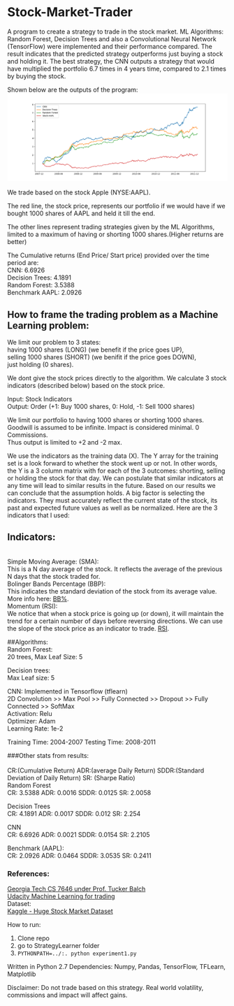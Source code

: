 # Stock-Market-Trader
A program to create a strategy to trade in the stock market. ML Algorithms: Random Forest, Decision Trees and also a Convolutional Neural Network (TensorFlow) were implemented and their performance compared.
The result indicates that the predicted strategy outperforms just buying a stock and holding it. The best strategy, the CNN outputs a strategy that would have multiplied the portfolio 6.7 times in 4 years time, compared to 2.1 times by buying the stock.

Shown below are the outputs of the program:
![alt text](https://github.com/AdityaChavan/Stock-Market-Trader/blob/master/Experiment-1.png)

We trade based on the stock Apple (NYSE:AAPL).

The red line, the stock price, represents our portfolio if we would have if we bought 1000 shares of AAPL and held it till the end.

The other lines represent trading strategies given by the ML Algorithms, limited to a maximum of having or shorting 1000 shares.(Higher returns are better)

The Cumulative returns (End Price/ Start price) provided over the time period are: <br>
CNN: 6.6926 <br>
Decision Trees: 4.1891 <br>
Random Forest: 3.5388 <br>
Benchmark AAPL: 2.0926 <br>

## How to frame the trading problem as a Machine Learning problem: <br>

We limit our problem to 3 states:<br> 
having 1000 shares (LONG) (we benefit if the price goes UP), <br>
selling 1000 shares (SHORT) (we benifit if the price goes DOWN), <br>
just holding (0 shares).<br>


We dont give the stock prices directly to the algorithm. We calculate 3 stock indicators (described below) based on the stock price.

Input: Stock Indicators<br>
Output: Order (+1: Buy 1000 shares, 0: Hold, -1: Sell 1000 shares)

We limit our portfolio to having 1000 shares or shorting 1000 shares. Goodwill is assumed to be infinite. Impact is considered minimal. 0 Commissions.  
Thus output is limited to +2 and -2 max.
 
We use the indicators as the training data (X). The Y array for the training set is a look forward to whether the stock went up or not. In other words, the Y is a 3 column matrix with for each of the 3 outcomes: shorting, selling or holding the stock for that day. 
We can postulate that similar indicators at any time will lead to similar results in the future. Based on our results we can conclude that the assumption holds.
A big factor is selecting the indicators. They must accurately reflect the current state of the stock, its past and expected future values as well as be normalized. Here are the 3 indicators that I used:

## Indicators:
<br>Simple Moving Average: (SMA):<br>
This is a N day average of the stock. It reflects the average of the previous N days that the stock traded for. 
<br>Bolinger Bands Percentage (BBP):<br>
This indicates the standard deviation of the stock from its average value. More info here: <a href="https://www.tradingview.com/wiki/Bollinger_Bands_%25B_(%25B)" target="_blank">BB%</a>.
<br>Momentum (RSI):<br>
We notice that when a stock price is going up (or down), it will maintain the trend for a certain number of days before reversing directions. We can use the slope of the stock price as an indicator to trade. <a href="https://www.tradingview.com/wiki/Relative_Strength_Index_(RSI)" target="_blank">RSI</a>.

##Algorithms:<br>
Random Forest:<br>
20 trees, Max Leaf Size: 5<br>

Decision trees: <br>
Max Leaf size: 5<br>

CNN: Implemented in Tensorflow (tflearn)<br>
2D Convolution >> Max Pool >> Fully Connected >> Dropout >> Fully Connected >> SoftMax<br>
Activation: Relu <br>
Optimizer: Adam<br>
Learning Rate: 1e-2<br>

Training Time: 2004-2007
Testing Time: 2008-2011

###Other stats from results:<br>
<br>
CR:(Cumulative Return) ADR:(average Daily Return) SDDR:(Standard Deviation of Daily Return) SR: (Sharpe Ratio)
<br>
Random Forest<br>
CR:  3.5388   ADR:  0.0016   SDDR:  0.0125   SR:  2.0058<br>

Decision Trees<br>
CR:  4.1891   ADR:  0.0017   SDDR:  0.012   SR:  2.254<br>

CNN<br>
CR:  6.6926   ADR:  0.0021   SDDR:  0.0154   SR:  2.2105<br>

Benchmark (AAPL):<br>
CR:  2.0926   ADR:  0.0464   SDDR:  3.0535   SR:  0.2411<br>

### References: <br>
<a href="https://www.tradingview.com/wiki/Bollinger_Bands_%25B_(%25B)" target="_blank">Georgia Tech CS 7646 under Prof. Tucker Balch</a><br>
<a href="https://www.tradingview.com/wiki/Bollinger_Bands_%25B_(%25B)" target="_blank">Udacity Machine Learning for trading</a><br>
Dataset:<br>
<a href="https://www.kaggle.com/borismarjanovic/price-volume-data-for-all-us-stocks-etfs" target="_blank">Kaggle - Huge Stock Market Dataset</a><br>

How to run:
1. Clone repo
2. go to StrategyLearner folder
3. `PYTHONPATH=../:. python experiment1.py`

Written in Python 2.7
Dependencies: Numpy, Pandas, TensorFlow, TFLearn, Matplotlib

Disclaimer: Do not trade based on this strategy. Real world volatility, commissions and impact will affect gains.